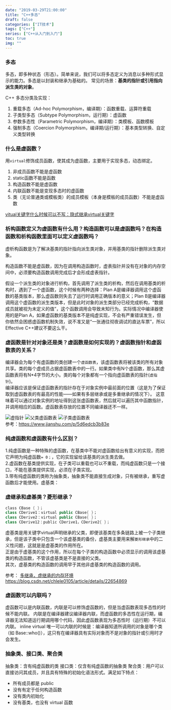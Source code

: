 ```yaml
---
date: "2019-03-29T21:00:00"
title: "C++多态"
draft: false
categories: ["IT技术"]
tags: ["C++"]
series: ["C++从入门到入门"]
toc: true
img: ""
---
```


### 多态

多态，即多种状态（形态）。简单来说，我们可以将多态定义为消息以多种形式显示的能力。多态是以封装和继承为基础的。<!--more-->
常见的场景：**基类的指针或引用指向派生类的对象**。

C++ 多态分类及实现：

1. 重载多态（Ad-hoc Polymorphism，编译期）：函数重载、运算符重载
2. 子类型多态（Subtype Polymorphism，运行期）：虚函数
3. 参数多态性（Parametric Polymorphism，编译期）：类模板、函数模板
4. 强制多态（Coercion Polymorphism，编译期/运行期）：基本类型转换、自定义类型转换

### 什么是虚函数？

用`virtual`修饰成员函数，使其成为虚函数，主要用于实现多态，动态绑定。

1. 非成员函数不能是虚函数
2. static函数不能是函数
3. 构造函数不能是虚函数
4. 内联函数不能是变现多态时的虚函数
5. 类（无论普通类或模板类）的成员模板（本身是模板的成员函数）不能是虚函数

[vitual关键字什么时候可以不写：隐式继承virtual关键字](https://blog.csdn.net/lincyang/article/details/7794513)

### 析构函数定义为虚函数有什么用？构造函数可以是虚函数吗？在构造函数和析构函数里面可以定义虚函数吗？

虚析构函数是为了解决基类的指针指向派生类对象，并用基类的指针删除派生类对象。

构造函数不能是虚函数，因为在调用构造函数时，虚表指针并没有在对象的内存空间中，必须要构造函数调用完成后才会形成虚表指针。  

假设一个派生类的对象进行析构，首先调用了派生类的析构，然后在调用基类的析构时，遇到了一个虚函数，这个时候有两种选择：Plan A是编译器调用这个虚函数的基类版本，那么虚函数则失去了运行时调用正确版本的意义；Plan B是编译器调用这个虚函数的派生类版本，但是此时对象的派生类部分已经完成析构，“数据成员就被视为未定义的值”，这个函数调用会导致未知行为。实际情况中编译器使用的是Plan A，如果虚函数的基类版本不是纯虚实现，不会有严重错误发生，但你依然会困惑虚函数机制失效，说不准又是“一张通往彻夜调试的直达车票”，所以Effective C++建议不要这么干。

### 虚函数是针对对象还是类？虚函数是如何实现的？虚函数指针和虚函数表的关系？

编译器会为每个有虚函数的类创建一个`虚函数表`，该虚函数表将被该类的所有对象共享。类的每个虚成员占据虚函数表中的一行。如果类中有N个虚函数，那么其虚函数表将有N*4字节的大小。类的每个对象都有一个指向虚函数表的指针(`虚指针`)。  
编译器应该是保证虚函数表的指针存在于对象实例中最前面的位置（这是为了保证取到虚函数表的有最高的性能——如果有多层继承或是多重继承的情况下）。 这意味着可以通过对象实例的地址得到这张虚函数表，然后就可以遍历其中函数指针，并调用相应的函数。虚函数表存放的位置不同编译器还不一样。

![虚指针](./img/虚指针.png)
![父类虚函数表](./img/父类虚函数表.png)
![子类虚函数表](./img/子类虚函数表.png)  
参考：<https://www.jianshu.com/p/5d6edcb3b83e>

### 纯虚函数和虚函数有什么区别？

1.纯虚函数是一种特殊的虚函数，在基类中不能对虚函数给出有意义的实现，而把它声明为纯虚函数`= 0；`，它的实现留给该基类的派生类去做。  
2.虚函数在基类提供实现，在子类可以重载也可以不重载，而纯虚函数只是一个接口，不能在基类提供实现，必须在子类实现。  
3.带有纯虚函数的类称为抽象类，抽象类不能直接生成对象，只有被继承，重写虚函数后才能使用。虚基类：  

### 虚继承和虚基类？菱形继承？

```c++
class CBase { }；
class CDerive1：virtual public CBase{ }；
class CDerive2：virtual public CBase{ }；
class CDerive12：public CDerive1，CDerive2{ }；
```

虚基类是用关键字virtual声明继承的父类，即便该基类在多条链路上被一个子类继承，但是该子类中只包含一个该虚基类的备份，虚基类主要用来解`菱形继承`中的二义性问题，这就是是虚基类的作用所在。  
正是由于虚基类的这个作用，所以在每个子类的构造函数中必须显示的调用该虚基类的构造函数，不管该虚基类是不是直接的父类。  
其次，虚基类的构造函数的调用早于其他非虚基类的构造函数的调用。  

参考：
[多继承，虚继承的内存环境](https://www.oschina.net/translate/cpp-virtual-inheritance)
<https://blog.csdn.net/chlele0105/article/details/22654869>

### 虚函数可以内联吗？

虚函数可以是内联函数，内联是可以修饰虚函数的，但是当虚函数表现多态性的时候不能内联。
内联是在编译器建议编译器内联，而虚函数的多态性在运行期，编译器无法知道运行期调用哪个代码，因此虚函数表现为多态性时（运行期）不可以内联。
inline virtual 唯一可以内联的时候是：编译器知道所调用的对象是哪个类（如 Base::who()），这只有在编译器具有实际对象而不是对象的指针或引用时才会发生。

### 抽象类、接口类、聚合类

抽象类：含有纯虚函数的类
接口类：仅含有纯虚函数的抽象类
聚合类：用户可以直接访问其成员，并且具有特殊的初始化语法形式。满足如下特点：

+ 所有成员都是 public
+ 没有有定于任何构造函数
+ 没有类内初始化
+ 没有基类，也没有 virtual 函数